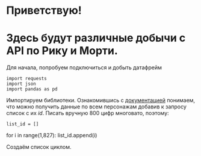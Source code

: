 # Приветствую!
# Здесь будут различные добычи с API по Рику и Морти.

Для начала, попробуем подключиться и добыть датафрейм

    import requests
    import json
    import pandas as pd
    
Импортируем библиотеки. Ознакомившись с [документацией](https://rickandmortyapi.com/documentation/#get-all-characters) понимаем, что можно получить данные по всем персонажам добавив к запросу список с их *id*. Писать вручную 800 цифр многовато, поэтому:

    list_id = []
for i in range(1,827):
    list_id.append(i)
    
Создаём список циклом.
